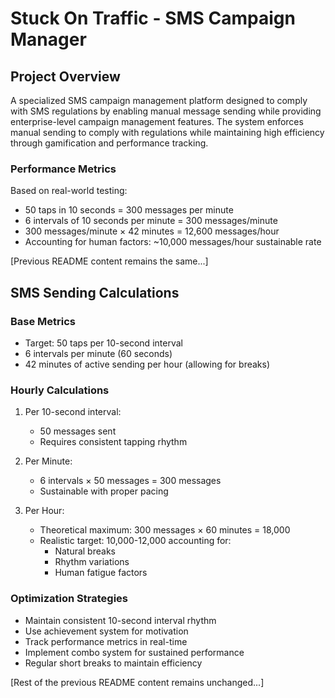 # Stuck On Traffic - SMS Campaign Manager

## Project Overview
A specialized SMS campaign management platform designed to comply with SMS regulations by enabling manual message sending while providing enterprise-level campaign management features. The system enforces manual sending to comply with regulations while maintaining high efficiency through gamification and performance tracking.

### Performance Metrics
Based on real-world testing:
- 50 taps in 10 seconds = 300 messages per minute
- 6 intervals of 10 seconds per minute = 300 messages/minute
- 300 messages/minute × 42 minutes = 12,600 messages/hour
- Accounting for human factors: ~10,000 messages/hour sustainable rate

[Previous README content remains the same...]

## SMS Sending Calculations

### Base Metrics
- Target: 50 taps per 10-second interval
- 6 intervals per minute (60 seconds)
- 42 minutes of active sending per hour (allowing for breaks)

### Hourly Calculations
1. Per 10-second interval:
   - 50 messages sent
   - Requires consistent tapping rhythm

2. Per Minute:
   - 6 intervals × 50 messages = 300 messages
   - Sustainable with proper pacing

3. Per Hour:
   - Theoretical maximum: 300 messages × 60 minutes = 18,000
   - Realistic target: 10,000-12,000 accounting for:
     - Natural breaks
     - Rhythm variations
     - Human fatigue factors

### Optimization Strategies
- Maintain consistent 10-second interval rhythm
- Use achievement system for motivation
- Track performance metrics in real-time
- Implement combo system for sustained performance
- Regular short breaks to maintain efficiency

[Rest of the previous README content remains unchanged...]